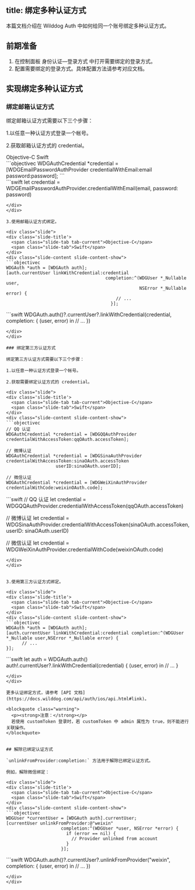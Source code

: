 title:  绑定多种认证方式
---

本篇文档介绍在 Wilddog Auth 中如何给同一个账号绑定多种认证方式。


## 前期准备

1. 在控制面板 身份认证—登录方式 中打开需要绑定的登录方式。
2. 配置需要绑定的登录方式。具体配置方法请参考对应文档。


## 实现绑定多种认证方式

### 绑定邮箱认证方式

绑定邮箱认证方式需要以下三个步骤：

1.以任意一种认证方式登录一个帐号。

2.获取邮箱认证方式的 credential。

<div class="slide">
<div class='slide-title'>
  <span class="slide-tab tab-current">Objective-C</span>
  <span class="slide-tab">Swift</span>
</div>
<div class="slide-content slide-content-show">
```objectivec
WDGAuthCredential *credential =
    [WDGEmailPasswordAuthProvider credentialWithEmail:email
                                             password:password];
```
</div>
<div class="slide-content">
```swift
let credential = WDGEmailPasswordAuthProvider.credentialWithEmail(email, password: password)

```
</div>
</div>

3.使用邮箱认证方式绑定。

<div class="slide">
<div class='slide-title'>
  <span class="slide-tab tab-current">Objective-C</span>
  <span class="slide-tab">Swift</span>
</div>
<div class="slide-content slide-content-show">
```objectivec
WDGAuth *auth = [WDGAuth auth];
[auth.currentUser linkWithCredential:credential
                                      completion:^(WDGUser *_Nullable user,
                                                   NSError *_Nullable error) {
                                          // ...
                                        }];
```
</div>
<div class="slide-content">
```swift
WDGAuth.auth()?.currentUser?.linkWithCredential(credential, completion: { (user, error) in
    // ...
})

```
</div>
</div>
    
### 绑定第三方认证方式

绑定第三方认证方式需要以下三个步骤：

1.以任意一种认证方式登录一个帐号。

2.获取需要绑定认证方式的 credential。

<div class="slide">
<div class='slide-title'>
  <span class="slide-tab tab-current">Objective-C</span>
  <span class="slide-tab">Swift</span>
</div>
<div class="slide-content slide-content-show">
```objectivec
// QQ 认证
WDGAuthCredential *credential = [WDGQQAuthProvider credentialWithAccessToken:qqOAuth.accessToken];

// 微博认证
WDGAuthCredential *credential = [WDGSinaAuthProvider credentialWithAccessToken:sinaOAuth.accessToken 
                   userID:sinaOAuth.userID];

// 微信认证
WDGAuthCredential *credential = [WDGWeiXinAuthProvider credentialWithCode:weixinOAuth.code];

```
</div>
<div class="slide-content">
```swift
// QQ 认证
let credential = WDGQQAuthProvider.credentialWithAccessToken(qqOAuth.accessToken)

// 微博认证
let credential = WDGSinaAuthProvider.credentialWithAccessToken(sinaOAuth.accessToken, userID: sinaOAuth.userID)

// 微信认证
let credential = WDGWeiXinAuthProvider.credentialWithCode(weixinOAuth.code)

```
</div>
</div>


3.使用第三方认证方式绑定。

<div class="slide">
<div class='slide-title'>
  <span class="slide-tab tab-current">Objective-C</span>
  <span class="slide-tab">Swift</span>
</div>
<div class="slide-content slide-content-show">
```objectivec
WDGAuth *auth = [WDGAuth auth];
[auth.currentUser linkWithCredential:credential completion:^(WDGUser *_Nullable user,NSError *_Nullable error) {
      // ...
}];
```
</div>
<div class="slide-content">
```swift
let auth = WDGAuth.auth()
auth!.currentUser?.linkWithCredential(credential) { (user, error) in
     // ...
}

```
</div>
</div>

更多认证绑定方式，请参考 [API 文档](https://docs.wilddog.com/api/auth/ios/api.html#link)。

<blockquote class="warning">
  <p><strong>注意：</strong></p>
  若使用 customToken 登录时，若 customToken 中 admin 属性为 true，则不能进行关联操作。
</blockquote>


## 解除已绑定认证方式

`unlinkFromProvider:completion:` 方法用于解除已绑定认证方式。

例如，解除微信绑定：

<div class="slide">
<div class='slide-title'>
  <span class="slide-tab tab-current">Objective-C</span>
  <span class="slide-tab">Swift</span>
</div>
<div class="slide-content slide-content-show">
```objectivec
WDGUser *currentUser = [WDGAuth auth].currentUser;
[currentUser unlinkFromProvider:@"weixin"
                     completion:^(WDGUser *user, NSError *error) {
                       if (error == nil) {
                         // Provider unlinked from account
                       }
                     }];
```
</div>
<div class="slide-content">
```swift
WDGAuth.auth()?.currentUser?.unlinkFromProvider("weixin", completion: { (user, error) in
    // ...
})

```
</div>
</div>


